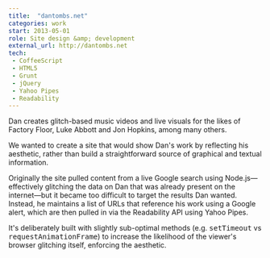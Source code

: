 ```yaml
---
title:  "dantombs.net"
categories: work
start: 2013-05-01
role: Site design &amp; development
external_url: http://dantombs.net
tech:
 - CoffeeScript
 - HTML5
 - Grunt
 - jQuery
 - Yahoo Pipes
 - Readability
---
```

Dan creates glitch-based music videos and live visuals for the likes of Factory Floor, Luke Abbott and Jon Hopkins, among many others.

We wanted to create a site that would show Dan's work by reflecting his aesthetic, rather than build a straightforward source of graphical and textual information.

Originally the site pulled content from a live Google search using Node.js—effectively glitching the data on Dan that was already present on the internet—but it became too difficult to target the results Dan wanted. Instead, he maintains a list of URLs that reference his work using a Google alert, which are then pulled in via the Readability API using Yahoo Pipes.

It's deliberately built with slightly sub-optimal methods (e.g. <kbd>setTimeout</kbd> vs <kbd>requestAnimationFrame</kbd>) to increase the likelihood of the viewer's browser glitching itself, enforcing the aesthetic.